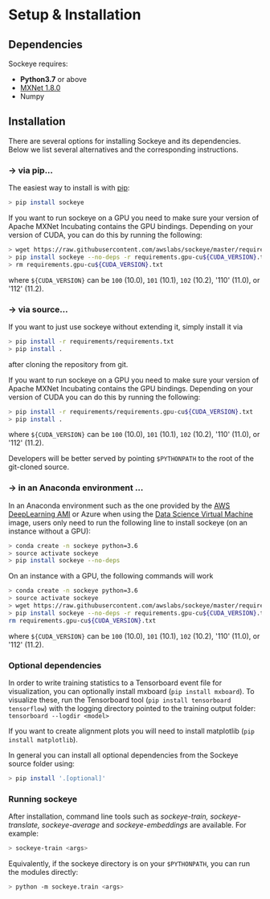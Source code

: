 # Setup & Installation

## Dependencies

Sockeye requires:
- **Python3.7** or above
- [MXNet 1.8.0](https://github.com/apache/incubator-mxnet/tree/1.8.0)
- Numpy

## Installation

There are several options for installing Sockeye and its dependencies.
Below we list several alternatives and the corresponding instructions.

### → via pip...

The easiest way to install is with [pip](https://pypi.org):

```bash
> pip install sockeye
```

If you want to run sockeye on a GPU you need to make sure your version of Apache MXNet Incubating contains the GPU bindings.
Depending on your version of CUDA, you can do this by running the following:

```bash
> wget https://raw.githubusercontent.com/awslabs/sockeye/master/requirements/requirements.gpu-cu${CUDA_VERSION}.txt
> pip install sockeye --no-deps -r requirements.gpu-cu${CUDA_VERSION}.txt
> rm requirements.gpu-cu${CUDA_VERSION}.txt
```
where `${CUDA_VERSION}` can be `100` (10.0), `101` (10.1), `102` (10.2), '110' (11.0), or '112' (11.2).

### → via source...

If you want to just use sockeye without extending it, simply install it via
```bash
> pip install -r requirements/requirements.txt
> pip install .
```
after cloning the repository from git.

If you want to run sockeye on a GPU you need to make sure your version of Apache MXNet
Incubating contains the GPU bindings. Depending on your version of CUDA you can do this by
running the following:

```bash
> pip install -r requirements/requirements.gpu-cu${CUDA_VERSION}.txt
> pip install .
```
where `${CUDA_VERSION}` can be `100` (10.0), `101` (10.1), `102` (10.2), '110' (11.0), or '112' (11.2).

Developers will be better served by pointing `$PYTHONPATH` to the root of the git-cloned source.

### → in an Anaconda environment ...

In an Anaconda environment such as the one provided by the [AWS DeepLearning AMI](https://aws.amazon.com/amazon-ai/amis/) or Azure when using the [Data Science Virtual Machine](http://aka.ms/dsvm/discover) image, users only need to run the following line to install sockeye (on an instance without a GPU):

```bash
> conda create -n sockeye python=3.6
> source activate sockeye
> pip install sockeye --no-deps
```

On an instance with a GPU, the following commands will work

```bash
> conda create -n sockeye python=3.6
> source activate sockeye
> wget https://raw.githubusercontent.com/awslabs/sockeye/master/requirements/requirements.gpu-cu${CUDA_VERSION}.txt
> pip install sockeye --no-deps -r requirements.gpu-cu${CUDA_VERSION}.txt
rm requirements.gpu-cu${CUDA_VERSION}.txt
```
where `${CUDA_VERSION}` can be `100` (10.0), `101` (10.1), `102` (10.2), '110' (11.0), or '112' (11.2).

### Optional dependencies
In order to write training statistics to a Tensorboard event file for visualization, you can optionally install mxboard
 (````pip install mxboard````). To visualize these, run the Tensorboard tool (`pip install tensorboard tensorflow`) with
 the logging directory pointed to the training output folder: `tensorboard --logdir <model>`

If you want to create alignment plots you will need to install matplotlib (````pip install matplotlib````).

In general you can install all optional dependencies from the Sockeye source folder using:
```bash
> pip install '.[optional]'
```

### Running sockeye

After installation, command line tools such as *sockeye-train, sockeye-translate, sockeye-average* and *sockeye-embeddings* are available.
For example:

```bash
> sockeye-train <args>
```

Equivalently, if the sockeye directory is on your `$PYTHONPATH`, you can run the modules directly:

```bash
> python -m sockeye.train <args>
```

